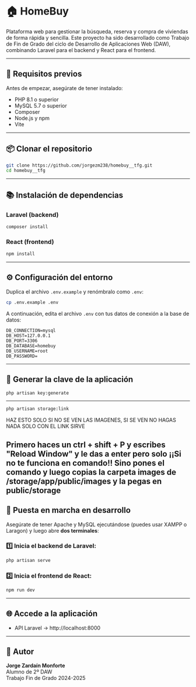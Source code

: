 # 🏠 HomeBuy

Plataforma web para gestionar la búsqueda, reserva y compra de viviendas de forma rápida y sencilla. Este proyecto ha sido desarrollado como Trabajo de Fin de Grado del ciclo de Desarrollo de Aplicaciones Web (DAW), combinando Laravel para el backend y React para el frontend.

---

## 📌 Requisitos previos

Antes de empezar, asegúrate de tener instalado:

- PHP 8.1 o superior  
- MySQL 5.7 o superior  
- Composer  
- Node.js y npm  
- Vite

---

## 📦 Clonar el repositorio

```bash
git clone https://github.com/jorgezm238/homebuy__tfg.git
cd homebuy__tfg
```

---

## 📚 Instalación de dependencias

### Laravel (backend)

```bash
composer install
```

### React (frontend)

```bash
npm install
```

---

## ⚙️ Configuración del entorno

Duplica el archivo `.env.example` y renómbralo como `.env`:

```bash
cp .env.example .env
```

A continuación, edita el archivo `.env` con tus datos de conexión a la base de datos:

```env
DB_CONNECTION=mysql
DB_HOST=127.0.0.1
DB_PORT=3306
DB_DATABASE=homebuy
DB_USERNAME=root
DB_PASSWORD=
```

---

## 🔑 Generar la clave de la aplicación

```bash
php artisan key:generate
```

---

```bash
php artisan storage:link
```
HAZ ESTO SOLO SI NO SE VEN LAS IMAGENES, SI SE VEN NO HAGAS NADA SOLO CON EL LINK SIRVE

 Primero haces un ctrl + shift + P y escribes "Reload Window" y le das a enter pero solo ¡¡Si no te funciona en comando!!
 Sino pones el comando y luego copias la carpeta images de /storage/app/public/images y la pegas en public/storage
---

## 🧪 Puesta en marcha en desarrollo

Asegúrate de tener Apache y MySQL ejecutándose (puedes usar XAMPP o Laragon) y luego abre **dos terminales**:

### 1️⃣ Inicia el backend de Laravel:

```bash
php artisan serve
```

### 2️⃣ Inicia el frontend de React:

```bash
npm run dev
```

---

## 🌐 Accede a la aplicación

- API Laravel → http://localhost:8000  
---

## 👤 Autor

**Jorge Zardaín Monforte**  
Alumno de 2º DAW  
Trabajo Fin de Grado 2024-2025
